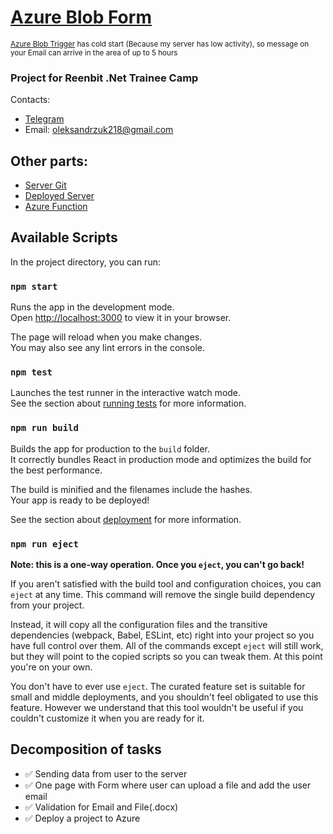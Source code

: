 # [Azure Blob Form](https://blobreactform.azurewebsites.net) 
<sup>[Azure Blob Trigger](https://blobfunctionstask.azurewebsites.net) has cold start (Because my server has low activity), so message on your Email can arrive in the area of up to 5 hours</sup> 

### Project for Reenbit .Net Trainee Camp
Contacts:
* [Telegram](https://t.me/Sasha_Beetle) 
* Email: oleksandrzuk218@gmail.com

## Other parts:
- [Server Git](https://github.com/SashaBeetle/AzureBlobForm-backend)
- [Deployed Server](https://blobform.azurewebsites.net)
- [Azure Function](https://github.com/SashaBeetle/BlobAzureFunction)

## Available Scripts

In the project directory, you can run:

### `npm start`

Runs the app in the development mode.\
Open [http://localhost:3000](http://localhost:3000) to view it in your browser.

The page will reload when you make changes.\
You may also see any lint errors in the console.

### `npm test`

Launches the test runner in the interactive watch mode.\
See the section about [running tests](https://facebook.github.io/create-react-app/docs/running-tests) for more information.

### `npm run build`

Builds the app for production to the `build` folder.\
It correctly bundles React in production mode and optimizes the build for the best performance.

The build is minified and the filenames include the hashes.\
Your app is ready to be deployed!

See the section about [deployment](https://facebook.github.io/create-react-app/docs/deployment) for more information.

### `npm run eject`

**Note: this is a one-way operation. Once you `eject`, you can't go back!**

If you aren't satisfied with the build tool and configuration choices, you can `eject` at any time. This command will remove the single build dependency from your project.

Instead, it will copy all the configuration files and the transitive dependencies (webpack, Babel, ESLint, etc) right into your project so you have full control over them. All of the commands except `eject` will still work, but they will point to the copied scripts so you can tweak them. At this point you're on your own.

You don't have to ever use `eject`. The curated feature set is suitable for small and middle deployments, and you shouldn't feel obligated to use this feature. However we understand that this tool wouldn't be useful if you couldn't customize it when you are ready for it.

## Decomposition of tasks
* ✅ Sending data from user to the server
* ✅ One page with Form where user can upload a file and add the user email
* ✅ Validation for Email and File(.docx)
* ✅ Deploy a project to Azure
